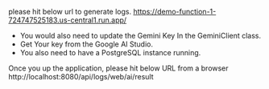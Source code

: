 please hit below url to generate logs.
https://demo-function-1-724747525183.us-central1.run.app/

- You would also need to update the Gemini Key In the GeminiClient class.
- Get Your key from the Google AI Studio.
- You also need to have a PostgreSQL instance running.

Once you up the application, please hit below URL from a browser
http://localhost:8080/api/logs/web/ai/result

